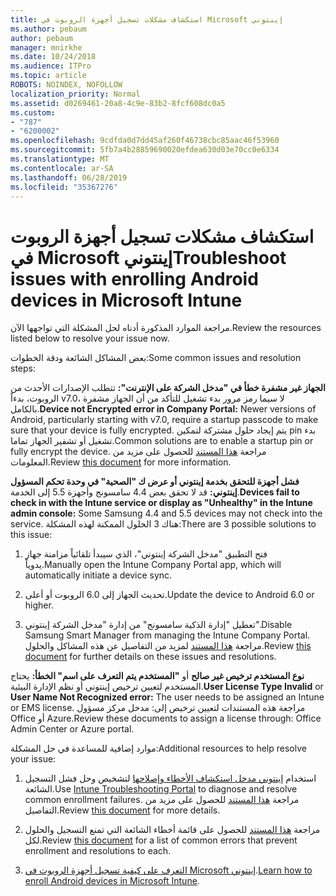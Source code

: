 ```yaml
---
title: استكشاف مشكلات تسجيل أجهزة الروبوت في Microsoft إينتوني
ms.author: pebaum
author: pebaum
manager: mnirkhe
ms.date: 10/24/2018
ms.audience: ITPro
ms.topic: article
ROBOTS: NOINDEX, NOFOLLOW
localization_priority: Normal
ms.assetid: d0269461-20a8-4c9e-83b2-8fcf608dc0a5
ms.custom:
- "787"
- "6200002"
ms.openlocfilehash: 9cdfda0d7dd45af260f46738cbc85aac46f53960
ms.sourcegitcommit: 5fb7a4b28859690020efdea630d03e70cc0e6334
ms.translationtype: MT
ms.contentlocale: ar-SA
ms.lasthandoff: 06/28/2019
ms.locfileid: "35367276"
---
```

# <a name="troubleshoot-issues-with-enrolling-android-devices-in-microsoft-intune"></a><span data-ttu-id="f5839-102">استكشاف مشكلات تسجيل أجهزة الروبوت في Microsoft إينتوني</span><span class="sxs-lookup"><span data-stu-id="f5839-102">Troubleshoot issues with enrolling Android devices in Microsoft Intune</span></span>

<span data-ttu-id="f5839-103">مراجعة الموارد المذكورة أدناه لحل المشكلة التي تواجهها الآن.</span><span class="sxs-lookup"><span data-stu-id="f5839-103">Review the resources listed below to resolve your issue now.</span></span>
  
<span data-ttu-id="f5839-104">بعض المشاكل الشائعة ودقة الخطوات:</span><span class="sxs-lookup"><span data-stu-id="f5839-104">Some common issues and resolution steps:</span></span>
  
 <span data-ttu-id="f5839-105">**الجهاز غير مشفرة خطأ في "مدخل الشركة على الإنترنت":** تتطلب الإصدارات الأحدث من الروبوت، بدءاً v7.0، لا سيما رمز مرور بدء تشغيل للتأكد من أن الجهاز مشفرة بالكامل.</span><span class="sxs-lookup"><span data-stu-id="f5839-105">**Device not Encrypted error in Company Portal:** Newer versions of Android, particularly starting with v7.0, require a startup passcode to make sure that your device is fully encrypted.</span></span> <span data-ttu-id="f5839-106">يتم إيجاد حلول مشتركة لتمكين pin بدء تشغيل أو تشفير الجهاز تماما.</span><span class="sxs-lookup"><span data-stu-id="f5839-106">Common solutions are to enable a startup pin or fully encrypt the device.</span></span> <span data-ttu-id="f5839-107">مراجعة [هذا المستند](https://docs.microsoft.com/intune-user-help/your-device-appears-encrypted-but-cp-says-otherwise-android) للحصول على مزيد من المعلومات.</span><span class="sxs-lookup"><span data-stu-id="f5839-107">Review [this document](https://docs.microsoft.com/intune-user-help/your-device-appears-encrypted-but-cp-says-otherwise-android) for more information.</span></span>
  
 <span data-ttu-id="f5839-108">**فشل أجهزة للتحقق بخدمة إينتوني أو عرض ك "الصحية" في وحدة تحكم المسؤول إينتوني:** قد لا تحقق بعض 4.4 سامسونج وأجهزة 5.5 إلى الخدمة.</span><span class="sxs-lookup"><span data-stu-id="f5839-108">**Devices fail to check in with the Intune service or display as "Unhealthy" in the Intune admin console:** Some Samsung 4.4 and 5.5 devices may not check into the service.</span></span> <span data-ttu-id="f5839-109">هناك 3 الحلول الممكنة لهذه المشكلة:</span><span class="sxs-lookup"><span data-stu-id="f5839-109">There are 3 possible solutions to this issue:</span></span>
  
1. <span data-ttu-id="f5839-110">فتح التطبيق "مدخل الشركة إينتوني"، الذي سيبدأ تلقائياً مزامنة جهاز يدوياً.</span><span class="sxs-lookup"><span data-stu-id="f5839-110">Manually open the Intune Company Portal app, which will automatically initiate a device sync.</span></span>

2. <span data-ttu-id="f5839-111">تحديث الجهاز إلى 6.0 الروبوت أو أعلى.</span><span class="sxs-lookup"><span data-stu-id="f5839-111">Update the device to Android 6.0 or higher.</span></span>

3. <span data-ttu-id="f5839-112">تعطيل "إدارة الذكية سامسونج" من إدارة "مدخل الشركة إينتوني".</span><span class="sxs-lookup"><span data-stu-id="f5839-112">Disable Samsung Smart Manager from managing the Intune Company Portal.</span></span> <span data-ttu-id="f5839-113">مراجعة [هذا المستند](https://docs.microsoft.com/intune-classic/troubleshoot/troubleshoot-device-enrollment-in-intune#devices-fail-to-check-in-with-the-intune-service-and-display-as-unhealthy-in-the-intune-admin-console) لمزيد من التفاصيل عن هذه المشاكل والحلول.</span><span class="sxs-lookup"><span data-stu-id="f5839-113">Review [this document](https://docs.microsoft.com/intune-classic/troubleshoot/troubleshoot-device-enrollment-in-intune#devices-fail-to-check-in-with-the-intune-service-and-display-as-unhealthy-in-the-intune-admin-console) for further details on these issues and resolutions.</span></span>

 <span data-ttu-id="f5839-114">**نوع المستخدم ترخيص غير صالح** أو **"المستخدم يتم التعرف على اسم" الخطأ:** يحتاج المستخدم لتعيين ترخيص إينتوني أو نظم الإدارة البيئية.</span><span class="sxs-lookup"><span data-stu-id="f5839-114">**User License Type Invalid** or **User Name Not Recognized error:** The user needs to be assigned an Intune or EMS license.</span></span> <span data-ttu-id="f5839-115">مراجعة هذه المستندات لتعيين ترخيص إلى: مدخل مركز مسؤول Office أو Azure.</span><span class="sxs-lookup"><span data-stu-id="f5839-115">Review these documents to assign a license through: Office Admin Center or Azure portal.</span></span>
  
<span data-ttu-id="f5839-116">موارد إضافية للمساعدة في حل المشكلة:</span><span class="sxs-lookup"><span data-stu-id="f5839-116">Additional resources to help resolve your issue:</span></span>
  
1. <span data-ttu-id="f5839-117">استخدام [إينتوني مدخل استكشاف الأخطاء وإصلاحها](https://devicemanagement.microsoft.com/#blade/Microsoft_Intune_DeviceSettings/TroubleshootBlade) لتشخيص وحل فشل التسجيل الشائعة.</span><span class="sxs-lookup"><span data-stu-id="f5839-117">Use [Intune Troubleshooting Portal](https://devicemanagement.microsoft.com/#blade/Microsoft_Intune_DeviceSettings/TroubleshootBlade) to diagnose and resolve common enrollment failures.</span></span> <span data-ttu-id="f5839-118">مراجعة [هذا المستند](https://docs.microsoft.com/intune/help-desk-operators) للحصول على مزيد من التفاصيل.</span><span class="sxs-lookup"><span data-stu-id="f5839-118">Review [this document](https://docs.microsoft.com/intune/help-desk-operators) for more details.</span></span>

2. <span data-ttu-id="f5839-119">مراجعة [هذا المستند](https://docs.microsoft.com/intune-classic/Troubleshoot/troubleshoot-device-enrollment-in-intune) للحصول على قائمة أخطاء الشائعة التي تمنع التسجيل والحلول لكل.</span><span class="sxs-lookup"><span data-stu-id="f5839-119">Review [this document](https://docs.microsoft.com/intune-classic/Troubleshoot/troubleshoot-device-enrollment-in-intune) for a list of common errors that prevent enrollment and resolutions to each.</span></span>

3. <span data-ttu-id="f5839-120">[التعرف على كيفية تسجيل أجهزة الروبوت في Microsoft إينتوني](https://docs.microsoft.com/intune/android-enroll).</span><span class="sxs-lookup"><span data-stu-id="f5839-120">[Learn how to enroll Android devices in Microsoft Intune](https://docs.microsoft.com/intune/android-enroll).</span></span>
